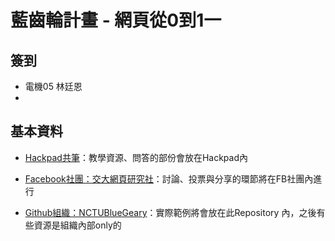 # 藍齒輪計畫 - 網頁從0到1一

## 簽到
* 電機05 林廷恩
* 

## 基本資料
* [Hackpad共筆](https://nctubluegear.hackpad.com/--jc4H7d2qLll)：教學資源、問答的部份會放在Hackpad內

* [Facebook社團：交大網頁研究社](https://www.facebook.com/groups/nctu.web/)：討論、投票與分享的環節將在FB社團內進行

* [Github組織：NCTUBlueGeary](https://github.com/NCTUBlueGear)：實際範例將會放在此Repository 內，之後有些資源是組織內部only的

